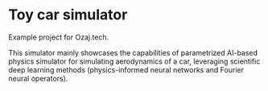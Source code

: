 # Toy car simulator

Example project for Ozaj.tech.

This simulator mainly showcases the capabilities of parametrized AI-based physics simulator for simulating aerodynamics of a car, leveraging scientific deep learning methods (physics-informed neural networks and Fourier neural operators). 
